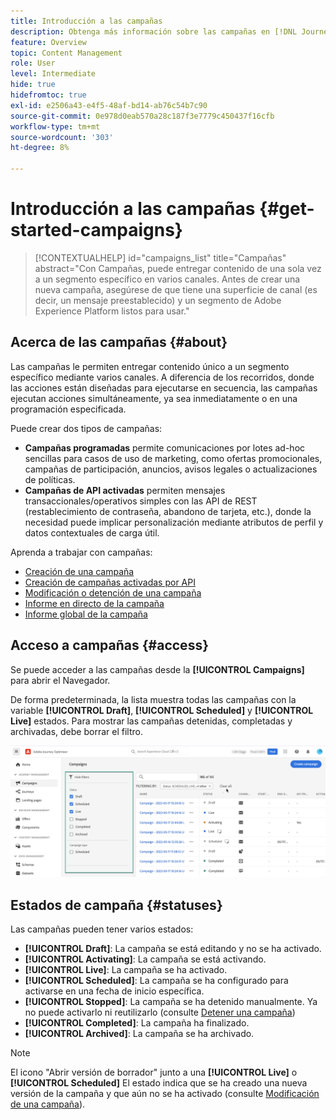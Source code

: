 ```yaml
---
title: Introducción a las campañas
description: Obtenga más información sobre las campañas en [!DNL Journey Optimizer]
feature: Overview
topic: Content Management
role: User
level: Intermediate
hide: true
hidefromtoc: true
exl-id: e2506a43-e4f5-48af-bd14-ab76c54b7c90
source-git-commit: 0e978d0eab570a28c187f3e7779c450437f16cfb
workflow-type: tm+mt
source-wordcount: '303'
ht-degree: 8%

---
```


# Introducción a las campañas {#get-started-campaigns}

>[!CONTEXTUALHELP]
>id="campaigns_list"
>title="Campañas"
>abstract="Con Campañas, puede entregar contenido de una sola vez a un segmento específico en varios canales. Antes de crear una nueva campaña, asegúrese de que tiene una superficie de canal (es decir, un mensaje preestablecido) y un segmento de Adobe Experience Platform listos para usar."

## Acerca de las campañas {#about}

Las campañas le permiten entregar contenido único a un segmento específico mediante varios canales. A diferencia de los recorridos, donde las acciones están diseñadas para ejecutarse en secuencia, las campañas ejecutan acciones simultáneamente, ya sea inmediatamente o en una programación especificada.

Puede crear dos tipos de campañas:

* **Campañas programadas** permite comunicaciones por lotes ad-hoc sencillas para casos de uso de marketing, como ofertas promocionales, campañas de participación, anuncios, avisos legales o actualizaciones de políticas.
* **Campañas de API activadas** permiten mensajes transaccionales/operativos simples con las API de REST (restablecimiento de contraseña, abandono de tarjeta, etc.), donde la necesidad puede implicar personalización mediante atributos de perfil y datos contextuales de carga útil.

Aprenda a trabajar con campañas:
* [Creación de una campaña](create-campaign.md)
* [Creación de campañas activadas por API](api-triggered-campaigns.md)
* [Modificación o detención de una campaña](modify-stop-campaign.md)
* [Informe en directo de la campaña](campaign-live-report.md)
* [Informe global de la campaña](campaign-global-report.md)

## Acceso a campañas {#access}

Se puede acceder a las campañas desde la **[!UICONTROL Campaigns]** para abrir el Navegador.

De forma predeterminada, la lista muestra todas las campañas con la variable **[!UICONTROL Draft]**, **[!UICONTROL Scheduled]** y **[!UICONTROL Live]** estados. Para mostrar las campañas detenidas, completadas y archivadas, debe borrar el filtro.

![](assets/create-campaign-list.png)

## Estados de campaña {#statuses}

Las campañas pueden tener varios estados:

* **[!UICONTROL Draft]**: La campaña se está editando y no se ha activado.
* **[!UICONTROL Activating]**: La campaña se está activando.
* **[!UICONTROL Live]**: La campaña se ha activado.
* **[!UICONTROL Scheduled]**: La campaña se ha configurado para activarse en una fecha de inicio específica.
* **[!UICONTROL Stopped]**: La campaña se ha detenido manualmente. Ya no puede activarlo ni reutilizarlo (consulte [Detener una campaña](modify-stop-campaign.md#stop))
* **[!UICONTROL Completed]**: La campaña ha finalizado.
* **[!UICONTROL Archived]**: La campaña se ha archivado.

>[!NOTE]
>
>El icono &quot;Abrir versión de borrador&quot; junto a una **[!UICONTROL Live]** o **[!UICONTROL Scheduled]** El estado indica que se ha creado una nueva versión de la campaña y que aún no se ha activado (consulte [Modificación de una campaña](modify-stop-campaign.md#modify)).
